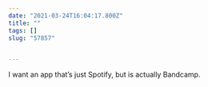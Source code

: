 ```yaml
---
date: "2021-03-24T16:04:17.800Z"
title: ""
tags: []
slug: "57857"


---
```

I want an app that’s just Spotify, but is actually Bandcamp.